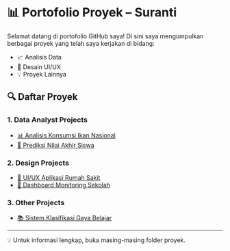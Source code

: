 # 📊 Portofolio Proyek – Suranti

Selamat datang di portofolio GitHub saya! Di sini saya mengumpulkan berbagai proyek yang telah saya kerjakan di bidang:

- 📈 Analisis Data
- 🎨 Desain UI/UX
- 💡 Proyek Lainnya

## 🔍 Daftar Proyek

### 1. Data Analyst Projects
- [📊 Analisis Konsumsi Ikan Nasional](data-analyst-projects/konsumsi-ikan-nasional/)
- [🧮 Prediksi Nilai Akhir Siswa](data-analyst-projects/prediksi-nilai-siswa/)

### 2. Design Projects
- [🏥 UI/UX Aplikasi Rumah Sakit](design-projects/aplikasi-rs/)
- [🏫 Dashboard Monitoring Sekolah](design-projects/dashboard-sekolah/)

### 3. Other Projects
- [📚 Sistem Klasifikasi Gaya Belajar](other-projects/sistem-klasifikasi/)

---

💡 Untuk informasi lengkap, buka masing-masing folder proyek.
